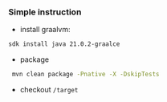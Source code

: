 ### Simple instruction

- install graalvm:
```bash
sdk install java 21.0.2-graalce
```

- package
```bash
 mvn clean package -Pnative -X -DskipTests 
```

- checkout `/target`